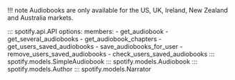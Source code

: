!!! note
    Audiobooks are only available for the US, UK, Ireland, New Zealand and Australia markets.

::: spotify.api.API
    options:
      members:
        - get_audiobook
        - get_several_audiobooks
        - get_audiobook_chapters
        - get_users_saved_audiobooks
        - save_audiobooks_for_user
        - remove_users_saved_audiobooks
        - check_users_saved_audiobooks
::: spotify.models.SimpleAudiobook
::: spotify.models.Audiobook
::: spotify.models.Author
::: spotify.models.Narrator
